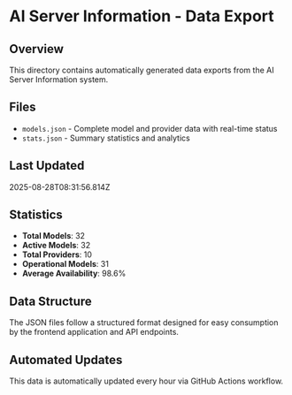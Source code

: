 # AI Server Information - Data Export

## Overview
This directory contains automatically generated data exports from the AI Server Information system.

## Files
- `models.json` - Complete model and provider data with real-time status
- `stats.json` - Summary statistics and analytics

## Last Updated
2025-08-28T08:31:56.814Z

## Statistics
- **Total Models**: 32
- **Active Models**: 32
- **Total Providers**: 10
- **Operational Models**: 31
- **Average Availability**: 98.6%

## Data Structure
The JSON files follow a structured format designed for easy consumption by the frontend application and API endpoints.

## Automated Updates
This data is automatically updated every hour via GitHub Actions workflow.
